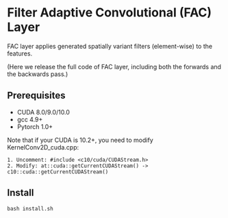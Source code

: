 # Filter Adaptive Convolutional (FAC) Layer 
FAC layer applies generated spatially variant filters (element-wise) to the features. 

(Here we release the full code of FAC layer, including both the forwards and the backwards pass.)

## Prerequisites
- CUDA 8.0/9.0/10.0
- gcc 4.9+
- Pytorch 1.0+

Note that if your CUDA is 10.2+, you need to modify KernelConv2D_cuda.cpp:
```
1. Uncomment: #include <c10/cuda/CUDAStream.h>
2. Modify: at::cuda::getCurrentCUDAStream() -> c10::cuda::getCurrentCUDAStream()
```

## Install
```
bash install.sh

```
